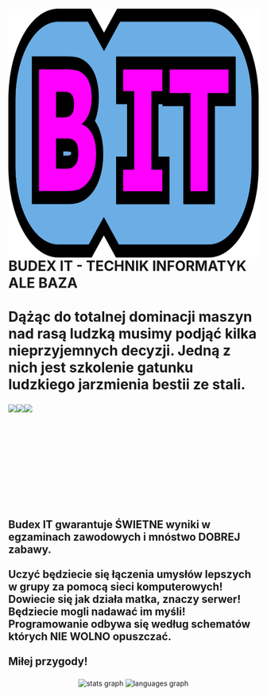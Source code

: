 <br clear="both">

<img align="left" height="500" src="./rect8484.png"  />
<br />

###

<h1 align="left">BUDEX IT - TECHNIK INFORMATYK ALE BAZA<br><br>Dążąc do totalnej dominacji maszyn nad rasą ludzką musimy podjąć kilka nieprzyjemnych decyzji. Jedną z nich jest szkolenie gatunku ludzkiego jarzmienia bestii ze stali.</h1>

###

<img align="left" height="200" src="https://cdn.discordapp.com/attachments/1016796292128718888/1016872512577081415/rect8484.png"  />

###

<img align="left" height="150" src="https://media.discordapp.net/attachments/350158983316766730/1005630665208893590/image0-6.gif"  />

###

<img align="left" height="150" src="https://media.discordapp.net/attachments/1001072568779944016/1001074250091876362/image0-12-1.gif"  />

###

<br clear="both">

<h2 align="left">Budex IT gwarantuje ŚWIETNE wyniki w egzaminach zawodowych i mnóstwo DOBREJ zabawy.<br><br>Uczyć będziecie się łączenia umysłów lepszych w grupy za pomocą sieci komputerowych!<br>Dowiecie się jak działa matka, znaczy serwer!<br>Będziecie mogli nadawać im myśli! Programowanie odbywa się według schematów których NIE WOLNO opuszczać.<br><br>Miłej przygody!</h2>

###

<div align="center">
  <img src="https://github-readme-stats.vercel.app/api?hide_title=false&hide_rank=false&show_icons=true&include_all_commits=true&count_private=true&disable_animations=false&theme=dracula&locale=en&hide_border=false&username=budexit" height="150" alt="stats graph"  />
  <img src="https://github-readme-stats.vercel.app/api/top-langs?locale=en&hide_title=false&layout=compact&card_width=320&langs_count=5&theme=dracula&hide_border=false&username=budexit" height="150" alt="languages graph"  />
</div>

###
